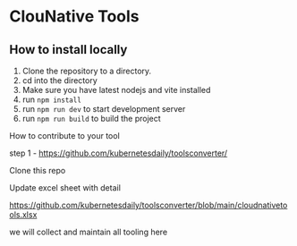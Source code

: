 # ClouNative Tools 

## How to install locally

1. Clone the repository to a directory.
2. cd into the directory
3. Make sure you have latest nodejs and vite installed
4. run `npm install`
5. run `npm run dev` to start development server
6. run `npm run build` to build the project


How to contribute to your tool 

step 1 -  https://github.com/kubernetesdaily/toolsconverter/

Clone this repo 

Update excel sheet with detail 

https://github.com/kubernetesdaily/toolsconverter/blob/main/cloudnativetools.xlsx 

we will collect and maintain all tooling here 
